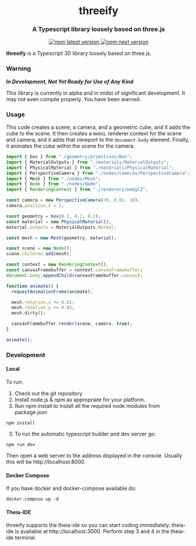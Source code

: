 <h1 align="center" style="border-bottom: none;">threeify</h1>
<h3 align="center">A Typescript library loosely based on three.js</h3>
<p align="center">
  <a href="https://www.npmjs.com/package/threeify">
    <img alt="npm latest version" src="https://img.shields.io/npm/v/threeify/latest.svg">
  </a>
  <a href="https://www.npmjs.com/package/threeify">
    <img alt="npm next version" src="https://img.shields.io/npm/v/threeify/next.svg">
  </a>
</p>

**threeify** is a Typescript 3D library loosely based on three.js.

### Warning

**_In Development, Not Yet Ready for Use of Any Kind_**

This library is currently in alpha and in midst of significant development. It may not even compile properly. You have been warned.

### Usage

This code creates a scene, a camera, and a geometric cube, and it adds the cube to the scene. It then creates a `WebGL` renderer context for the scene and camera, and it adds that viewport to the `document.body` element. Finally, it animates the cube within the scene for the camera.

```typescript
import { box } from "./geometry/primitives/Box";
import { MaterialOutputs } from "./materials/MaterialOutputs";
import { PhysicalMaterial } from "./materials/PhysicalMaterial";
import { PerspectiveCamera } from "./nodes/cameras/PerspectiveCamera";
import { Mesh } from "./nodes/Mesh";
import { Node } from "./nodes/Node";
import { RenderingContext } from "./renderers/webgl2";

const camera = new PerspectiveCamera(70, 0.01, 10);
camera.position.x = 1;

const geometry = box(0.2, 0.2, 0.2);
const material = new PhysicalMaterial();
material.outputs = MaterialOutputs.Normal;

const mesh = new Mesh(geometry, material);

const scene = new Node();
scene.children.add(mesh);

const context = new RenderingContext();
const canvasFramebuffer = context.canvasFramebuffer;
document.body.appendChild(canvasFramebuffer.canvas);

function animate() {
  requestAnimationFrame(animate);

  mesh.rotation.x += 0.01;
  mesh.rotation.y += 0.02;
  mesh.dirty();

  canvasFramebuffer.render(scene, camera, true);
}

animate();
```

### Development

#### Local

To run:

1. Check out the git repository
1. Install node.js & npm as appropriate for your platform.
1. Run npm install to install all the required node modules from package.json

```
npm install
```

3. To run the automatic typescript builder and dev server go:

```
npm run dev
```

Then open a web server to the address displayed in the console. Usually this will be http://localhost:8000.

#### Docker Compose

If you have docker and docker-compose available do:

```
docker-compose up -d
```

#### Theia-IDE

threeify supports the theia-ide so you can start coding immediately. theia-ide is available at http://localhost:3000. Perform step 3 and 4 in the theia-ide terminal.
